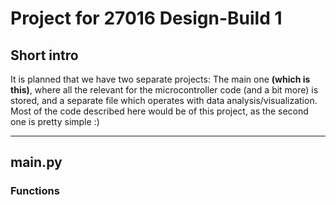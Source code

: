 # Project for 27016 Design-Build 1

## Short intro
It is planned that we have two separate projects: The main one **(which is this)**, where all the relevant for the microcontroller code (and a bit more) is stored, and a separate file which operates with data analysis/visualization. Most of the code described here would be of this project, as the second one is pretty simple :)

***

## main.py
### Functions

